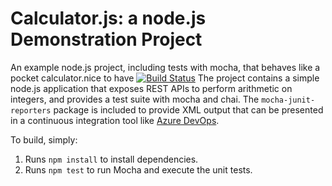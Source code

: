 Calculator.js: a node.js Demonstration Project
==============================================
An example node.js project, including tests with mocha, that behaves like
a pocket calculator.nice to have
[![Build Status](https://dev.azure.com/ranjitu/PartsUnlimited/_apis/build/status/ranjitu.calculator?branchName=master)](https://dev.azure.com/ranjitu/PartsUnlimited/_build/latest?definitionId=3&branchName=master)
The project contains a simple node.js application that exposes REST APIs
to perform arithmetic on integers, and provides a test suite with mocha
and chai.  The `mocha-junit-reporters` package is included to provide XML
output that can be presented in a continuous integration tool like
[Azure DevOps](https://azure.com/devops).

To build, simply:

1. Runs `npm install` to install dependencies.
2. Runs `npm test` to run Mocha and execute the unit tests.

